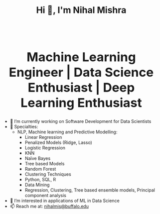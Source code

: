 <h1 align="center">Hi 👋, I'm Nihal Mishra</h1>

<br><br>

<h1 align="center" style="font-size: 40px;">Machine Learning Engineer | Data Science Enthusiast | Deep Learning Enthusiast</h1>


- 🔭  I’m currently working on Software Development for Data Scientists
- 🌱 Specialties: <br>
   - NLP, Machine learning and Predictive Modelling: <br>
        - Linear Regression <br>
        - Penalized Models (Ridge, Lasso) <br>
        - Logistic Regression <br>
        - KNN <br>
        - Naïve Bayes <br>
        - Tree based Models <br>
        - Random Forest <br>
        - Clustering Techniques <br>
      + Python, SQL, R <br>
      + Data Mining <br>
      + Regression, Clustering, Tree based ensemble models, Principal component analysis <br>
- 👯 I’m interested in applications of ML in Data Science
- 📫 Reach me at: nihalmis@buffalo.edu


